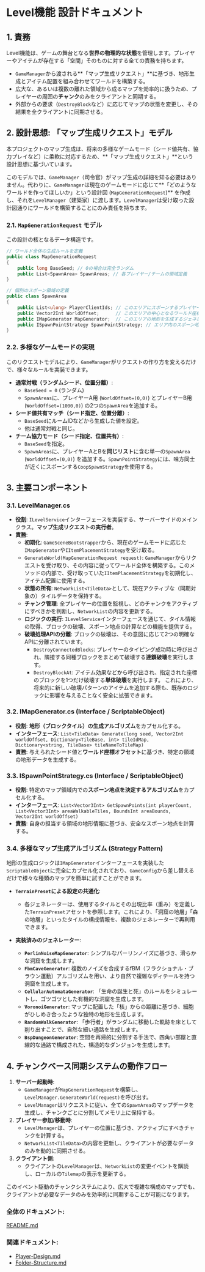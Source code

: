 # **Level機能 設計ドキュメント**

## **1. 責務**

Level機能は、ゲームの舞台となる**世界の物理的な状態**を管理します。プレイヤーやアイテムが存在する「空間」そのものに対する全ての責務を持ちます。

*   `GameManager`から渡される**「マップ生成リクエスト」**に基づき、地形生成とアイテム配置を組み合わせてワールドを構築する。
*   広大な、あるいは複数の離れた領域から成るマップを効率的に扱うため、プレイヤーの周囲の**チャンク**のみをクライアントと同期する。
*   外部からの要求（`DestroyBlock`など）に応じてマップの状態を変更し、その結果を全クライアントに同期させる。

## **2. 設計思想: 「マップ生成リクエスト」モデル**

本プロジェクトのマップ生成は、将来の多様なゲームモード（シード値共有、協力プレイなど）に柔軟に対応するため、**「マップ生成リクエスト」**という設計思想に基づいています。

このモデルでは、`GameManager`（司令官）がマップ生成の詳細を知る必要はありません。代わりに、`GameManager`は現在のゲームモードに応じて**「どのようなワールドを作ってほしいか」という設計図 (`MapGenerationRequest`)** を作成し、それを`LevelManager`（建築家）に渡します。`LevelManager`は受け取った設計図通りにワールドを構築することにのみ責任を持ちます。

### **2.1. `MapGenerationRequest` モデル**

この設計の核となるデータ構造です。

```csharp
// ワールド全体の生成ルールを定義
public class MapGenerationRequest
{
    public long BaseSeed; // 0の場合は完全ランダム
    public List<SpawnArea> SpawnAreas; // 各プレイヤー/チームの領域定義
}

// 個別のスポーン領域の定義
public class SpawnArea
{
    public List<ulong> PlayerClientIds; // このエリアにスポーンするプレイヤー
    public Vector2Int WorldOffset;      // このエリアの中心となるワールド座標オフセット
    public IMapGenerator MapGenerator;  // このエリアの地形を生成するジェネレーター
    public ISpawnPointStrategy SpawnPointStrategy; // エリア内のスポーン地点を決める戦略
}
```

### **2.2. 多様なゲームモードの実現**

このリクエストモデルにより、`GameManager`がリクエストの作り方を変えるだけで、様々なルールを実装できます。

*   **通常対戦（ランダムシード、位置分離）**:
    *   `BaseSeed = 0` (ランダム)
    *   `SpawnAreas`に、プレイヤーA用 (`WorldOffset=(0,0)`) とプレイヤーB用 (`WorldOffset=(1000,0)`) の2つの`SpawnArea`を追加する。
*   **シード値共有マッチ（シード指定、位置分離）**:
    *   `BaseSeed`にルームIDなどから生成した値を設定。
    *   他は通常対戦と同じ。
*   **チーム協力モード（シード指定、位置共有）**:
    *   `BaseSeed`を指定。
    *   `SpawnAreas`に、プレイヤーAとBを**同じリスト**に含む単一の`SpawnArea` (`WorldOffset=(0,0)`) を追加する。`SpawnPointStrategy`には、味方同士が近くにスポーンする`CoopSpawnStrategy`を使用する。

## **3. 主要コンポーネント**

### **3.1. LevelManager.cs**

*   **役割**: `ILevelService`インターフェースを実装する、サーバーサイドのメインクラス。**マップ生成リクエストの実行者**。
*   **責務**:
    *   **初期化**: `GameSceneBootstrapper`から、現在のゲームモードに応じた`IMapGenerator`や`IItemPlacementStrategy`を受け取る。
    *   `GenerateWorld(MapGenerationRequest request)`: `GameManager`からリクエストを受け取り、その内容に従ってワールド全体を構築する。このメソッドの内部で、受け取っていた`IItemPlacementStrategy`を初期化し、アイテム配置に使用する。
    *   **状態の所有**: `NetworkList<TileData>`として、現在アクティブな（同期対象の）タイルデータを保持する。
    *   **チャンク管理**: 全プレイヤーの位置を監視し、どのチャンクをアクティブにすべきかを判断し、`NetworkList`の内容を更新する。
    *   **ロジックの実行**: `ILevelService`インターフェースを通じて、タイル情報の取得、ブロックの破壊、スポーン地点の計算などの機能を提供する。
    *   **破壊処理APIの分離**: ブロックの破壊は、その意図に応じて2つの明確なAPIに分離されています。
        *   `DestroyConnectedBlocks`: プレイヤーのタイピング成功時に呼び出され、隣接する同種ブロックをまとめて破壊する**連鎖破壊**を実行します。
        *   `DestroyBlockAt`: アイテム効果などから呼び出され、指定された座標のブロックを1つだけ破壊する**単体破壊**を実行します。
        これにより、将来的に新しい破壊パターンのアイテムを追加する際も、既存のロジックに影響を与えることなく安全に拡張できます。

### **3.2. IMapGenerator.cs (Interface / ScriptableObject)**

*   **役割**: **地形（ブロックタイル）の生成アルゴリズム**をカプセル化する。
*   **インターフェース**: `List<TileData> Generate(long seed, Vector2Int worldOffset, Dictionary<TileBase, int> tileIdMap, Dictionary<string, TileBase> tileNameToTileMap)`
*   **責務**: 与えられたシード値と**ワールド座標オフセット**に基づき、特定の領域の地形データを生成する。

### **3.3. ISpawnPointStrategy.cs (Interface / ScriptableObject)**

*   **役割**: 特定のマップ領域内での**スポーン地点を決定するアルゴリズム**をカプセル化する。
*   **インターフェース**: `List<Vector3Int> GetSpawnPoints(int playerCount, List<Vector3Int> areaWalkableTiles, BoundsInt areaBounds, Vector2Int worldOffset)`
*   **責務**: 自身の担当する領域の地形情報に基づき、安全なスポーン地点を計算する。

### **3.4. 多様なマップ生成アルゴリズム (Strategy Pattern)**

地形の生成ロジックは`IMapGenerator`インターフェースを実装した`ScriptableObject`に完全にカプセル化されており、`GameConfig`から差し替えるだけで様々な種類のマップを簡単に試すことができます。

-   **`TerrainPreset`による設定の共通化**:
    -   各ジェネレーターは、使用するタイルとその出現比率（重み）を定義した`TerrainPreset`アセットを参照します。これにより、「洞窟の地層」「森の地層」といったタイルの構成情報を、複数のジェネレーターで再利用できます。

-   **実装済みのジェネレーター**:
    -   **`PerlinNoiseMapGenerator`**: シンプルなパーリンノイズに基づき、滑らかな洞窟を生成します。
    -   **`FbmCaveGenerator`**: 複数のノイズを合成するfBM（フラクショナル・ブラウン運動）アルゴリズムを用い、より自然で複雑なディテールを持つ洞窟を生成します。
    -   **`CellularAutomataGenerator`**: 「生命の誕生と死」のルールをシミュレートし、ゴツゴツとした有機的な洞窟を生成します。
    -   **`VoronoiGenerator`**: マップに配置した「核」からの距離に基づき、細胞がひしめき合ったような独特の地形を生成します。
    -   **`RandomWalkGenerator`**: 「歩行者」がランダムに移動した軌跡を床として削り出すことで、自然な細い通路を生成します。
    -   **`BspDungeonGenerator`**: 空間を再帰的に分割する手法で、四角い部屋と直線的な通路で構成された、構造的なダンジョンを生成します。

## **4. チャンクベース同期システムの動作フロー**

1.  **サーバー起動時**:
    *   `GameManager`が`MapGenerationRequest`を構築し、`LevelManager.GenerateWorld(request)`を呼び出す。
    *   `LevelManager`はリクエストに従い、全ての`SpawnArea`のマップデータを生成し、チャンクごとに分割してメモリ上に保持する。
2.  **プレイヤー参加/移動時**:
    *   `LevelManager`は、プレイヤーの位置に基づき、アクティブにすべきチャンクを計算する。
    *   `NetworkList<TileData>`の内容を更新し、クライアントが必要なデータのみを動的に同期させる。
3.  **クライアント側**:
    *   クライアントの`LevelManager`は、`NetworkList`の変更イベントを購読し、ローカルの`Tilemap`の表示を更新する。

このイベント駆動のチャンクシステムにより、広大で複雑な構成のマップでも、クライアントが必要なデータのみを効率的に同期することが可能になります。

### **全体のドキュメント:**　
[README.md](../../../README.md)
### **関連ドキュメント:**
* [Player-Design.md](../Player/Player-Design.md)  
* [Folder-Structure.md](../../../Folder-Structure.md)